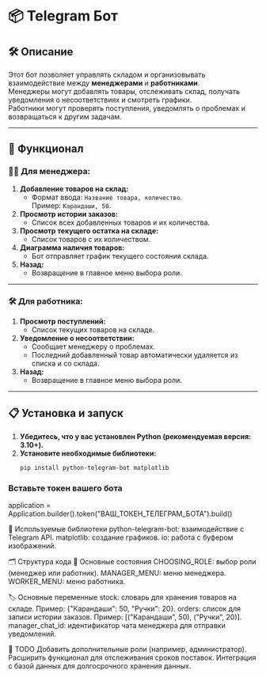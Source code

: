 # 📦 Telegram Бот

## 🛠️ Описание
Этот бот позволяет управлять складом и организовывать взаимодействие между **менеджерами** и **работниками**.  
Менеджеры могут добавлять товары, отслеживать склад, получать уведомления о несоответствиях и смотреть графики.  
Работники могут проверять поступления, уведомлять о проблемах и возвращаться к другим задачам.

---

## 🚀 Функционал

### 👩‍💼 Для менеджера:
1. **Добавление товаров на склад:**
   - Формат ввода: `Название товара, количество`.  
     Пример: `Карандаши, 50`.
2. **Просмотр истории заказов:**
   - Список всех добавленных товаров и их количества.
3. **Просмотр текущего остатка на складе:**
   - Список товаров с их количеством.
4. **Диаграмма наличия товаров:**
   - Бот отправляет график текущего состояния склада.
5. **Назад:**
   - Возвращение в главное меню выбора роли.

---

### 🛠️ Для работника:
1. **Просмотр поступлений:**
   - Список текущих товаров на складе.
2. **Уведомление о несоответствии:**
   - Сообщает менеджеру о проблемах.  
   - Последний добавленный товар автоматически удаляется из списка и со склада.
3. **Назад:**
   - Возвращение в главное меню выбора роли.

---

## 📋 Установка и запуск

1. **Убедитесь, что у вас установлен Python (рекомендуемая версия: 3.10+).**
2. **Установите необходимые библиотеки:**
   ```bash
   pip install python-telegram-bot matplotlib
### Вставьте токен вашего бота
   application = Application.builder().token("ВАШ_ТОКЕН_ТЕЛЕГРАМ_БОТА").build()
   
🧩 Используемые библиотеки
python-telegram-bot: взаимодействие с Telegram API.
matplotlib: создание графиков.
io: работа с буфером изображений.

🗂️ Структура кода
📍 Основные состояния
CHOOSING_ROLE: выбор роли (менеджер или работник).
MANAGER_MENU: меню менеджера.
WORKER_MENU: меню работника.

🏷️ Основные переменные
stock: словарь для хранения товаров на складе.
Пример: {"Карандаши": 50, "Ручки": 20}.
orders: список для записи истории заказов.
Пример: [("Карандаши", 50), ("Ручки", 20)].
manager_chat_id: идентификатор чата менеджера для отправки уведомлений.

🔧 TODO
Добавить дополнительные роли (например, администратор).
Расширить функционал для отслеживания сроков поставок.
Интеграция с базой данных для долгосрочного хранения данных.

